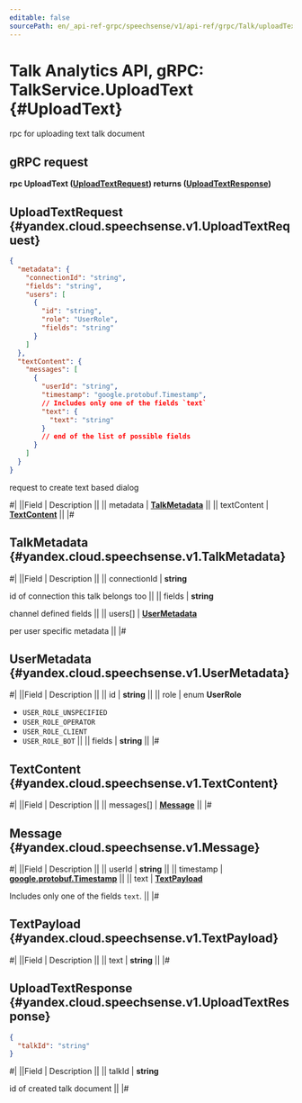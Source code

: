 ```yaml
---
editable: false
sourcePath: en/_api-ref-grpc/speechsense/v1/api-ref/grpc/Talk/uploadText.md
---
```


# Talk Analytics API, gRPC: TalkService.UploadText {#UploadText}

rpc for uploading text talk document

## gRPC request

**rpc UploadText ([UploadTextRequest](#yandex.cloud.speechsense.v1.UploadTextRequest)) returns ([UploadTextResponse](#yandex.cloud.speechsense.v1.UploadTextResponse))**

## UploadTextRequest {#yandex.cloud.speechsense.v1.UploadTextRequest}

```json
{
  "metadata": {
    "connectionId": "string",
    "fields": "string",
    "users": [
      {
        "id": "string",
        "role": "UserRole",
        "fields": "string"
      }
    ]
  },
  "textContent": {
    "messages": [
      {
        "userId": "string",
        "timestamp": "google.protobuf.Timestamp",
        // Includes only one of the fields `text`
        "text": {
          "text": "string"
        }
        // end of the list of possible fields
      }
    ]
  }
}
```

request to create text based dialog

#|
||Field | Description ||
|| metadata | **[TalkMetadata](#yandex.cloud.speechsense.v1.TalkMetadata)** ||
|| textContent | **[TextContent](#yandex.cloud.speechsense.v1.TextContent)** ||
|#

## TalkMetadata {#yandex.cloud.speechsense.v1.TalkMetadata}

#|
||Field | Description ||
|| connectionId | **string**

id of connection this talk belongs too ||
|| fields | **string**

channel defined fields ||
|| users[] | **[UserMetadata](#yandex.cloud.speechsense.v1.UserMetadata)**

per user specific metadata ||
|#

## UserMetadata {#yandex.cloud.speechsense.v1.UserMetadata}

#|
||Field | Description ||
|| id | **string** ||
|| role | enum **UserRole**

- `USER_ROLE_UNSPECIFIED`
- `USER_ROLE_OPERATOR`
- `USER_ROLE_CLIENT`
- `USER_ROLE_BOT` ||
|| fields | **string** ||
|#

## TextContent {#yandex.cloud.speechsense.v1.TextContent}

#|
||Field | Description ||
|| messages[] | **[Message](#yandex.cloud.speechsense.v1.Message)** ||
|#

## Message {#yandex.cloud.speechsense.v1.Message}

#|
||Field | Description ||
|| userId | **string** ||
|| timestamp | **[google.protobuf.Timestamp](https://developers.google.com/protocol-buffers/docs/reference/google.protobuf#timestamp)** ||
|| text | **[TextPayload](#yandex.cloud.speechsense.v1.TextPayload)**

Includes only one of the fields `text`. ||
|#

## TextPayload {#yandex.cloud.speechsense.v1.TextPayload}

#|
||Field | Description ||
|| text | **string** ||
|#

## UploadTextResponse {#yandex.cloud.speechsense.v1.UploadTextResponse}

```json
{
  "talkId": "string"
}
```

#|
||Field | Description ||
|| talkId | **string**

id of created talk document ||
|#